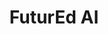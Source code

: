 ---
title: FuturEd AI
sec_text: This hackathon offers a unique opportunity to learn from the best. Our dedicated mentors with deep industry experience are on hand to share practical insights and guide your team. When it's time to present, your work will be assessed by a prestigious panel combining practical industry knowledge with cutting-edge academic perspectives.<br><br>We're excited to introduce the first members of our judging panel below, and we'll be adding distinguished academic voices to complete this expert group in the coming weeks.
type: basic
order: 1
---